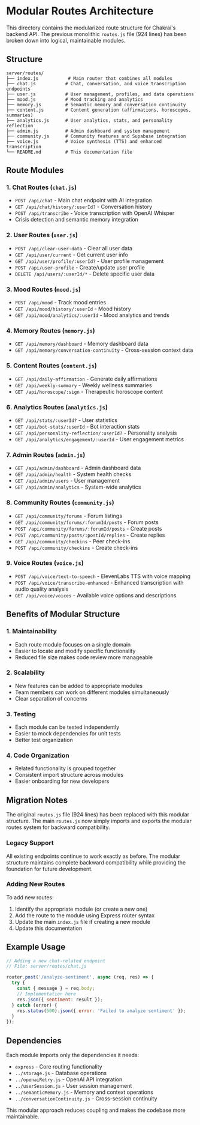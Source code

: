 # Modular Routes Architecture

This directory contains the modularized route structure for Chakrai's backend API. The previous monolithic `routes.js` file (924 lines) has been broken down into logical, maintainable modules.

## Structure

```
server/routes/
├── index.js           # Main router that combines all modules
├── chat.js           # Chat, conversation, and voice transcription endpoints
├── user.js           # User management, profiles, and data operations
├── mood.js           # Mood tracking and analytics
├── memory.js         # Semantic memory and conversation continuity
├── content.js        # Content generation (affirmations, horoscopes, summaries)
├── analytics.js      # User analytics, stats, and personality reflection
├── admin.js          # Admin dashboard and system management
├── community.js      # Community features and Supabase integration
├── voice.js          # Voice synthesis (TTS) and enhanced transcription
└── README.md         # This documentation file
```

## Route Modules

### 1. Chat Routes (`chat.js`)
- `POST /api/chat` - Main chat endpoint with AI integration
- `GET /api/chat/history/:userId?` - Conversation history
- `POST /api/transcribe` - Voice transcription with OpenAI Whisper
- Crisis detection and semantic memory integration

### 2. User Routes (`user.js`) 
- `POST /api/clear-user-data` - Clear all user data
- `GET /api/user/current` - Get current user info
- `GET /api/user/profile/:userId?` - User profile management
- `POST /api/user-profile` - Create/update user profile
- `DELETE /api/users/:userId/*` - Delete specific user data

### 3. Mood Routes (`mood.js`)
- `POST /api/mood` - Track mood entries
- `GET /api/mood/history/:userId` - Mood history
- `GET /api/mood/analytics/:userId` - Mood analytics and trends

### 4. Memory Routes (`memory.js`)
- `GET /api/memory/dashboard` - Memory dashboard data
- `GET /api/memory/conversation-continuity` - Cross-session context data

### 5. Content Routes (`content.js`)
- `GET /api/daily-affirmation` - Generate daily affirmations
- `GET /api/weekly-summary` - Weekly wellness summaries
- `GET /api/horoscope/:sign` - Therapeutic horoscope content

### 6. Analytics Routes (`analytics.js`)
- `GET /api/stats/:userId?` - User statistics
- `GET /api/bot-stats/:userId` - Bot interaction stats
- `GET /api/personality-reflection/:userId?` - Personality analysis
- `GET /api/analytics/engagement/:userId` - User engagement metrics

### 7. Admin Routes (`admin.js`)
- `GET /api/admin/dashboard` - Admin dashboard data
- `GET /api/admin/health` - System health checks
- `GET /api/admin/users` - User management
- `GET /api/admin/analytics` - System-wide analytics

### 8. Community Routes (`community.js`)
- `GET /api/community/forums` - Forum listings
- `GET /api/community/forums/:forumId/posts` - Forum posts
- `POST /api/community/forums/:forumId/posts` - Create posts
- `POST /api/community/posts/:postId/replies` - Create replies
- `GET /api/community/checkins` - Peer check-ins
- `POST /api/community/checkins` - Create check-ins

### 9. Voice Routes (`voice.js`)
- `POST /api/voice/text-to-speech` - ElevenLabs TTS with voice mapping
- `POST /api/voice/transcribe-enhanced` - Enhanced transcription with audio quality analysis
- `GET /api/voice/voices` - Available voice options and descriptions

## Benefits of Modular Structure

### 1. Maintainability
- Each route module focuses on a single domain
- Easier to locate and modify specific functionality
- Reduced file size makes code review more manageable

### 2. Scalability
- New features can be added to appropriate modules
- Team members can work on different modules simultaneously
- Clear separation of concerns

### 3. Testing
- Each module can be tested independently
- Easier to mock dependencies for unit tests
- Better test organization

### 4. Code Organization
- Related functionality is grouped together
- Consistent import structure across modules
- Easier onboarding for new developers

## Migration Notes

The original `routes.js` file (924 lines) has been replaced with this modular structure. The main `routes.js` now simply imports and exports the modular routes system for backward compatibility.

### Legacy Support
All existing endpoints continue to work exactly as before. The modular structure maintains complete backward compatibility while providing the foundation for future development.

### Adding New Routes
To add new routes:
1. Identify the appropriate module (or create a new one)
2. Add the route to the module using Express router syntax
3. Update the main `index.js` file if creating a new module
4. Update this documentation

## Example Usage

```javascript
// Adding a new chat-related endpoint
// File: server/routes/chat.js

router.post('/analyze-sentiment', async (req, res) => {
  try {
    const { message } = req.body;
    // Implementation here
    res.json({ sentiment: result });
  } catch (error) {
    res.status(500).json({ error: 'Failed to analyze sentiment' });
  }
});
```

## Dependencies

Each module imports only the dependencies it needs:
- `express` - Core routing functionality
- `../storage.js` - Database operations
- `../openaiRetry.js` - OpenAI API integration
- `../userSession.js` - User session management
- `../semanticMemory.js` - Memory and context operations
- `../conversationContinuity.js` - Cross-session continuity

This modular approach reduces coupling and makes the codebase more maintainable.